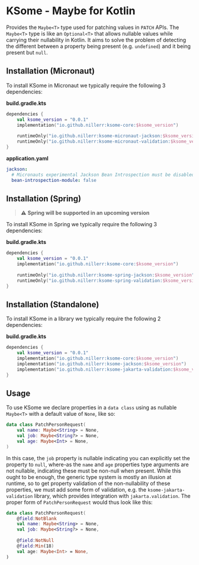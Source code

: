 # KSome - Maybe for Kotlin

Provides the `Maybe<T>` type used for patching values in `PATCH` APIs. The `Maybe<T>` type is like an `Optional<T>` that 
allows nullable values while carrying their nullability in Kotlin. It aims to solve the problem of detecting the 
different between a property being present (e.g. `undefined`) and it being present but `null`.

## Installation (Micronaut)

To install KSome in Micronaut we typically require the following 3 dependencies:

__build.gradle.kts__

```kotlin
dependencies {
    val ksome_version = "0.0.1"
    implementation("io.github.nillerr:ksome-core:$ksome_version")
    
    runtimeOnly("io.github.nillerr:ksome-micronaut-jackson:$ksome_version")
    runtimeOnly("io.github.nillerr:ksome-micronaut-validation:$ksome_version")
}
```

__application.yaml__

```yaml
jackson:
  # Micronauts experimental Jackson Bean Introspection must be disabled to properly support `Maybe<T>` in PATCH requests
  bean-introspection-module: false
```

## Installation (Spring)

> :warning: **Spring will be supported in an upcoming version**

To install KSome in Spring we typically require the following 3 dependencies: 

__build.gradle.kts__

```kotlin
dependencies {
    val ksome_version = "0.0.1"
    implementation("io.github.nillerr:ksome-core:$ksome_version")
    
    runtimeOnly("io.github.nillerr:ksome-spring-jackson:$ksome_version")
    runtimeOnly("io.github.nillerr:ksome-spring-validation:$ksome_version")
}
```

## Installation (Standalone)

To install KSome in a library we typically require the following 2 dependencies:

__build.gradle.kts__

```kotlin
dependencies {
    val ksome_version = "0.0.1"
    implementation("io.github.nillerr:ksome-core:$ksome_version")
    implementation("io.github.nillerr:ksome-jackson:$ksome_version")
    implementation("io.github.nillerr:ksome-jakarta-validation:$ksome_version")
}
```

## Usage

To use KSome we declare properties in a `data class` using as nullable `Maybe<T>` with a default value of `None`, like 
so:

```kotlin
data class PatchPersonRequest(
    val name: Maybe<String> = None,
    val job: Maybe<String?> = None,
    val age: Maybe<Int> = None,
)
```

In this case, the `job` property is nullable indicating you can explicitly set the property to `null`, where-as the 
`name` and `age` properties type arguments are not nullable, indicating these must be non-null when present. While this 
ought to be enough, the generic type system is mostly an illusion at runtime, so to get property validation of the 
non-nullability of these properties, we must add some form of validation, e.g. the `ksome-jakarta-validation` library, 
which provides integration with `jakarta.validation`. The proper form of `PatchPersonRequest` would thus look like this:

```kotlin
data class PatchPersonRequest(
    @field:NotBlank
    val name: Maybe<String> = None,
    val job: Maybe<String?> = None,
    
    @field:NotNull
    @field:Min(18)
    val age: Maybe<Int> = None,
)
```
